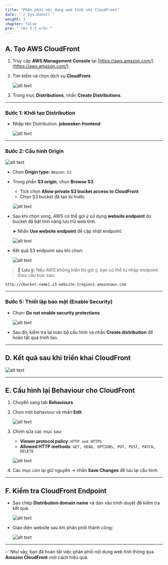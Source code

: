 ```yaml
---
title: "Phân phối nội dung web tĩnh với CloudFront"
date: "`r Sys.Date()`"
weight: 3
chapter: false
pre: " <b> 5.3 </b> "
---
```


## A. Tạo AWS CloudFront

1. Truy cập **AWS Management Console** tại [https://aws.amazon.com/](https://aws.amazon.com/).

2. Tìm kiếm và chọn dịch vụ **CloudFront**.

   ![alt text](image.png)

3. Trong mục **Distributions**, nhấn **Create Distributions**.

---

### Bước 1: Khởi tạo Distribution

- Nhập tên Distribution: **jobseeker-frontend**

  ![alt text](image-1.png)

---

### Bước 2: Cấu hình Origin

![alt text](image-2.png)

- Chọn **Origin type**: `Amazon S3`
- Trong phần **S3 origin**, chọn **Browse S3**.

  - Tick chọn **Allow private S3 bucket access to CloudFront**
  - Chọn S3 bucket đã tạo từ trước

  ![alt text](image-3.png)

- Sau khi chọn xong, AWS có thể gợi ý sử dụng **website endpoint** do bucket đã bật tính năng lưu trữ web tĩnh.

  ➤ Nhấn **Use website endpoint** để cập nhật endpoint:

  ![alt text](image-4.png)

- Kết quả S3 endpoint sau khi chọn:

  ![alt text](image-5.png)

> 📌 **Lưu ý:** Nếu AWS không hiển thị gợi ý, bạn có thể tự nhập endpoint theo cấu trúc sau:

```bash
http://{bucket-name}.s3-website.{region}.amazonaws.com
```

---

### Bước 5: Thiết lập bảo mật (Enable Security)

- Chọn: **Do not enable security protections**

  ![alt text](image-6.png)

- Sau đó, kiểm tra lại toàn bộ cấu hình và nhấn **Create distribution** để hoàn tất quá trình tạo.

---

## D. Kết quả sau khi triển khai CloudFront

![alt text](image-7.png)

---

## E. Cấu hình lại Behaviour cho CloudFront

1. Chuyển sang tab **Behaviours**
2. Chọn một behaviour và nhấn **Edit**

   ![alt text](image-8.png)

3. Chỉnh sửa các mục sau:

   - **Viewer protocol policy**: `HTTP and HTTPS`
   - **Allowed HTTP methods**: `GET, HEAD, OPTIONS, PUT, POST, PATCH, DELETE`

   ![alt text](image-9.png)

4. Các mục còn lại giữ nguyên → nhấn **Save Changes** để lưu lại cấu hình.

---

## F. Kiểm tra CloudFront Endpoint

- Sao chép **Distribution domain name** và dán vào trình duyệt để kiểm tra kết quả.

  ![alt text](image-10.png)

- Giao diện website sau khi phân phối thành công:

  ![alt text](image-11.png)

---

✅ Như vậy, bạn đã hoàn tất việc phân phối nội dung web tĩnh thông qua **Amazon CloudFront** một cách hiệu quả.

